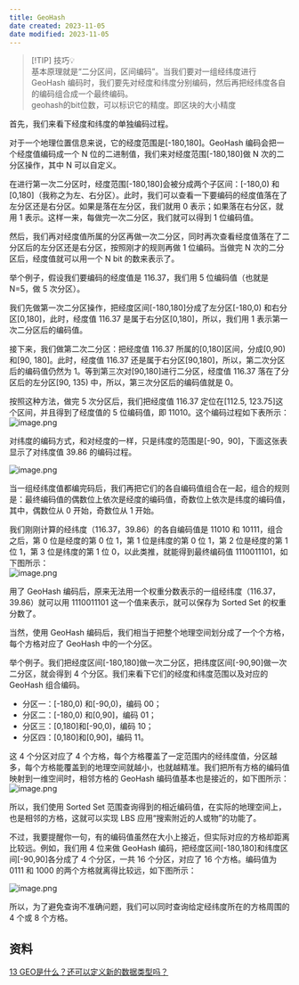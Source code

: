 ```yaml
---
title: GeoHash
date created: 2023-11-05
date modified: 2023-11-05
---
```


> [!TIP] 技巧💡  
> 基本原理就是“二分区间，区间编码”。当我们要对一组经纬度进行 GeoHash 编码时，我们要先对经度和纬度分别编码，然后再把经纬度各自的编码组合成一个最终编码。  
> geohash的bit位数，可以标识它的精度。即区块的大小精度

首先，我们来看下经度和纬度的单独编码过程。

对于一个地理位置信息来说，它的经度范围是\[-180,180]。GeoHash 编码会把一个经度值编码成一个 N 位的二进制值，我们来对经度范围\[-180,180]做 N 次的二分区操作，其中 N 可以自定义。

在进行第一次二分区时，经度范围\[-180,180]会被分成两个子区间：\[-180,0) 和\[0,180]（我称之为左、右分区）。此时，我们可以查看一下要编码的经度值落在了左分区还是右分区。如果是落在左分区，我们就用 0 表示；如果落在右分区，就用 1 表示。这样一来，每做完一次二分区，我们就可以得到 1 位编码值。

然后，我们再对经度值所属的分区再做一次二分区，同时再次查看经度值落在了二分区后的左分区还是右分区，按照刚才的规则再做 1 位编码。当做完 N 次的二分区后，经度值就可以用一个 N bit 的数来表示了。

举个例子，假设我们要编码的经度值是 116.37，我们用 5 位编码值（也就是 N=5，做 5 次分区）。

我们先做第一次二分区操作，把经度区间\[-180,180]分成了左分区\[-180,0) 和右分区\[0,180]，此时，经度值 116.37 是属于右分区\[0,180]，所以，我们用 1 表示第一次二分区后的编码值。

接下来，我们做第二次二分区：把经度值 116.37 所属的\[0,180]区间，分成\[0,90) 和\[90, 180]。此时，经度值 116.37 还是属于右分区\[90,180]，所以，第二次分区后的编码值仍然为 1。等到第三次对\[90,180]进行二分区，经度值 116.37 落在了分区后的左分区\[90, 135) 中，所以，第三次分区后的编码值就是 0。

按照这种方法，做完 5 次分区后，我们把经度值 116.37 定位在\[112.5, 123.75]这个区间，并且得到了经度值的 5 位编码值，即 11010。这个编码过程如下表所示：  
![image.png](http://image.clickear.top/20231105001733.png)

对纬度的编码方式，和对经度的一样，只是纬度的范围是\[-90，90]，下面这张表显示了对纬度值 39.86 的编码过程。

![image.png](http://image.clickear.top/20231105001744.png)

当一组经纬度值都编完码后，我们再把它们的各自编码值组合在一起，组合的规则是：最终编码值的偶数位上依次是经度的编码值，奇数位上依次是纬度的编码值，其中，偶数位从 0 开始，奇数位从 1 开始。

我们刚刚计算的经纬度（116.37，39.86）的各自编码值是 11010 和 10111，组合之后，第 0 位是经度的第 0 位 1，第 1 位是纬度的第 0 位 1，第 2 位是经度的第 1 位 1，第 3 位是纬度的第 1 位 0，以此类推，就能得到最终编码值 1110011101，如下图所示：  
![image.png](http://image.clickear.top/20231105001808.png)

用了 GeoHash 编码后，原来无法用一个权重分数表示的一组经纬度（116.37，39.86）就可以用 1110011101 这一个值来表示，就可以保存为 Sorted Set 的权重分数了。

当然，使用 GeoHash 编码后，我们相当于把整个地理空间划分成了一个个方格，每个方格对应了 GeoHash 中的一个分区。

举个例子。我们把经度区间\[-180,180]做一次二分区，把纬度区间\[-90,90]做一次二分区，就会得到 4 个分区。我们来看下它们的经度和纬度范围以及对应的 GeoHash 组合编码。

- 分区一：\[-180,0) 和\[-90,0)，编码 00；
- 分区二：\[-180,0) 和\[0,90]，编码 01；
- 分区三：\[0,180]和\[-90,0)，编码 10；
- 分区四：\[0,180]和\[0,90]，编码 11。

这 4 个分区对应了 4 个方格，每个方格覆盖了一定范围内的经纬度值，分区越多，每个方格能覆盖到的地理空间就越小，也就越精准。我们把所有方格的编码值映射到一维空间时，相邻方格的 GeoHash 编码值基本也是接近的，如下图所示：  
![image.png](http://image.clickear.top/20231105001849.png)

所以，我们使用 Sorted Set 范围查询得到的相近编码值，在实际的地理空间上，也是相邻的方格，这就可以实现 LBS 应用“搜索附近的人或物”的功能了。

不过，我要提醒你一句，有的编码值虽然在大小上接近，但实际对应的方格却距离比较远。例如，我们用 4 位来做 GeoHash 编码，把经度区间\[-180,180]和纬度区间\[-90,90]各分成了 4 个分区，一共 16 个分区，对应了 16 个方格。编码值为 0111 和 1000 的两个方格就离得比较远，如下图所示：

![image.png](http://image.clickear.top/20231105001926.png)

所以，为了避免查询不准确问题，我们可以同时查询给定经纬度所在的方格周围的 4 个或 8 个方格。

## 资料

[13 GEO是什么？还可以定义新的数据类型吗？](https://learn.lianglianglee.com/%e4%b8%93%e6%a0%8f/Redis%20%e6%a0%b8%e5%bf%83%e6%8a%80%e6%9c%af%e4%b8%8e%e5%ae%9e%e6%88%98/13%20%20GEO%e6%98%af%e4%bb%80%e4%b9%88%ef%bc%9f%e8%bf%98%e5%8f%af%e4%bb%a5%e5%ae%9a%e4%b9%89%e6%96%b0%e7%9a%84%e6%95%b0%e6%8d%ae%e7%b1%bb%e5%9e%8b%e5%90%97%ef%bc%9f.md)
